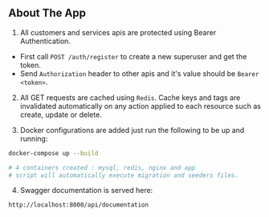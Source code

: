 ## About The App

1. All customers and services apis are protected using Bearer Authentication.

- First call `POST /auth/register` to create a new superuser and get the token.
- Send `Authorization` header to other apis and it's value should be `Bearer <token>`.


2. All GET requests are cached using `Redis`. Cache keys and tags are invalidated automatically on any action applied to each resource such as create, update or delete.


3. Docker configurations are added just run the following to be up and running:

```bash
docker-compose up --build

# 4 containers created : mysql, redis, nginx and app
# script will automatically execute migration and seeders files.
```

4. Swagger documentation is served here:

```
http://localhost:8000/api/documentation
```
